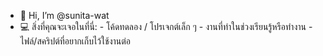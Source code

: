 - 👋 Hi, I’m @sunita-wat
- 💻 สิ่งที่คุณจะเจอในที่นี่:
      - โค้ดทดลอง / โปรเจกต์เล็ก ๆ
      - งานที่ทำในช่วงเรียนรู้หรือทำงาน
      - ไฟล์/สคริปต์ที่อยากเก็บไว้ใช้งานต่อ
